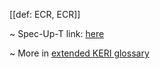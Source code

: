 [[def: ECR, ECR]]

~ Spec-Up-T link: <a href='https://weboftrust.github.io/WOT-terms/docs/glossary/ECR'>here</a>

~ More in <a href="https://weboftrust.github.io/WOT-terms/docs/glossary/ECR">extended KERI glossary</a>
